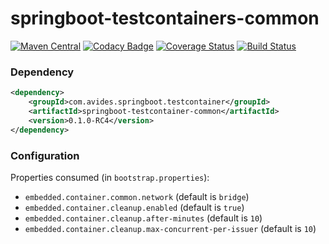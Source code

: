 springboot-testcontainers-common
================================

[![Maven Central](https://img.shields.io/maven-metadata/v/http/central.maven.org/maven2/com/avides/springboot/testcontainer/springboot-testcontainer-common/maven-metadata.xml.svg)](https://search.maven.org/#search%7Cgav%7C1%7Cg%3A%22com.avides.springboot.testcontainer%22%20AND%20a%3A%22springboot-testcontainer-common%22)
[![Codacy Badge](https://api.codacy.com/project/badge/Grade/f23e7fe358f44755b4b006178eb3dc8c)](https://www.codacy.com/app/avides-builds/springboot-testcontainer-common?utm_source=github.com&amp;utm_medium=referral&amp;utm_content=springboot-testcontainer/springboot-testcontainer-common&amp;utm_campaign=Badge_Grade)
[![Coverage Status](https://coveralls.io/repos/springboot-testcontainer/springboot-testcontainer-common/badge.svg)](https://coveralls.io/r/springboot-testcontainer/springboot-testcontainer-common)
[![Build Status](https://travis-ci.org/springboot-testcontainer/springboot-testcontainer-common.svg?branch=master)](https://travis-ci.org/springboot-testcontainer/springboot-testcontainer-common)

### Dependency
```xml
<dependency>
	<groupId>com.avides.springboot.testcontainer</groupId>
	<artifactId>springboot-testcontainer-common</artifactId>
	<version>0.1.0-RC4</version>
</dependency>
```

### Configuration
Properties consumed (in `bootstrap.properties`):
- `embedded.container.common.network` (default is `bridge`)
- `embedded.container.cleanup.enabled` (default is `true`)
- `embedded.container.cleanup.after-minutes` (default is `10`)
- `embedded.container.cleanup.max-concurrent-per-issuer` (default is `10`)
